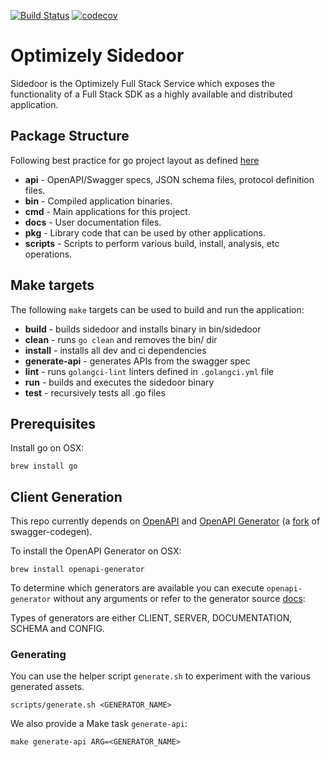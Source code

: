 [![Build Status](https://travis-ci.com/optimizely/sidedoor.svg?token=y3xM1z7bQsqHX2NTEhps&branch=master)](https://travis-ci.com/optimizely/sidedoor)
[![codecov](https://codecov.io/gh/optimizely/sidedoor/branch/master/graph/badge.svg?token=UabuO3fxyA)](https://codecov.io/gh/optimizely/sidedoor)
# Optimizely Sidedoor
Sidedoor is the Optimizely Full Stack Service which exposes the functionality of a Full Stack SDK as
a highly available and distributed application.

## Package Structure
Following best practice for go project layout as defined [here](https://github.com/golang-standards/project-layout)

* **api** - OpenAPI/Swagger specs, JSON schema files, protocol definition files.
* **bin** - Compiled application binaries.
* **cmd** - Main applications for this project.
* **docs** - User documentation files.
* **pkg** - Library code that can be used by other applications.
* **scripts** - Scripts to perform various build, install, analysis, etc operations.

## Make targets
The following `make` targets can be used to build and run the application:
* **build** - builds sidedoor and installs binary in bin/sidedoor
* **clean** - runs `go clean` and removes the bin/ dir
* **install** - installs all dev and ci dependencies
* **generate-api** - generates APIs from the swagger spec
* **lint** - runs `golangci-lint` linters defined in `.golangci.yml` file
* **run** - builds and executes the sidedoor binary
* **test** - recursively tests all .go files

## Prerequisites
Install go on OSX:
```
brew install go
```

## Client Generation
This repo currently depends on [OpenAPI](https://swagger.io/specification/) and [OpenAPI Generator](https://github.com/openapitools/openapi-generator) (a [fork](https://github.com/OpenAPITools/openapi-generator/blob/master/docs/migration-from-swagger-codegen.md) of swagger-codegen).

To install the OpenAPI Generator on OSX:
```
brew install openapi-generator
```

To determine which generators are available you can execute `openapi-generator` without any arguments or refer to the generator source [docs](https://github.com/OpenAPITools/openapi-generator/blob/master/docs/generators/README.md):

Types of generators are either CLIENT, SERVER, DOCUMENTATION, SCHEMA and CONFIG.

### Generating
You can use the helper script `generate.sh` to experiment with the various generated assets.
```
scripts/generate.sh <GENERATOR_NAME>
```
We also provide a Make task `generate-api`:
```
make generate-api ARG=<GENERATOR_NAME>
```
